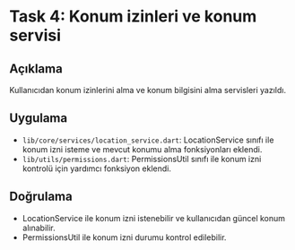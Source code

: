 # Task 4: Konum izinleri ve konum servisi

## Açıklama
Kullanıcıdan konum izinlerini alma ve konum bilgisini alma servisleri yazıldı.

## Uygulama
- `lib/core/services/location_service.dart`: LocationService sınıfı ile konum izni isteme ve mevcut konumu alma fonksiyonları eklendi.
- `lib/utils/permissions.dart`: PermissionsUtil sınıfı ile konum izni kontrolü için yardımcı fonksiyon eklendi.

## Doğrulama
- LocationService ile konum izni istenebilir ve kullanıcıdan güncel konum alınabilir.
- PermissionsUtil ile konum izni durumu kontrol edilebilir. 